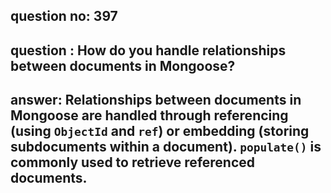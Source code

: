 
      
## question no: 397

## question : How do you handle relationships between documents in Mongoose?

## answer: Relationships between documents in Mongoose are handled through referencing (using `ObjectId` and `ref`) or embedding (storing subdocuments within a document). `populate()` is commonly used to retrieve referenced documents.
      